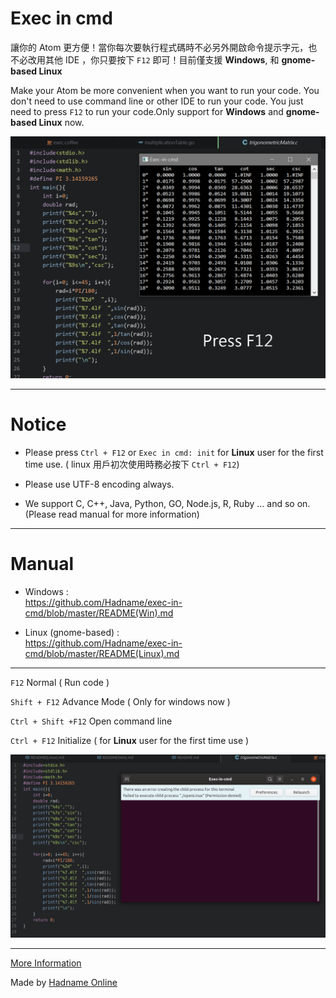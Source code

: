 # Exec in cmd
讓你的 Atom 更方便！當你每次要執行程式碼時不必另外開啟命令提示字元，也不必改用其他 IDE ，你只要按下 `F12` 即可！目前僅支援 __Windows__, 和 __gnome-based Linux__

Make your Atom be more convenient when you want to run your code. You don't need to use command line or other IDE to run your code. You just need to press `F12` to run your code.Only support for __Windows__ and __gnome-based Linux__ now.

![preview](https://raw.githubusercontent.com/Hadname/exec-in-cmd/master/Screenshot.png)

----
# Notice
+ Please press `Ctrl + F12` or `Exec in cmd: init` for __Linux__ user for the first time use. ( linux 用戶初次使用時務必按下 `Ctrl + F12`)

+ Please use UTF-8 encoding always.

+ We support C, C++, Java, Python, GO, Node.js, R, Ruby ... and so on. (Please read manual for more information)

----
# Manual
+ Windows : <br>https://github.com/Hadname/exec-in-cmd/blob/master/README(Win).md

+ Linux (gnome-based) : <br>https://github.com/Hadname/exec-in-cmd/blob/master/README(Linux).md

----
`F12` Normal ( Run code )

`Shift + F12` Advance Mode ( Only for windows now )

`Ctrl + Shift +F12` Open command line

`Ctrl + F12` Initialize ( for __Linux__ user for the first time use )

![permission_denied](https://raw.githubusercontent.com/Hadname/exec-in-cmd/master/Screenshot_linux_permission.png)

----

[More Information](https://had.name/atom/)

Made by [Hadname Online](https://had.name)
